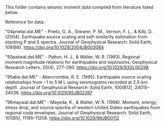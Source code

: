 This folder contains seismic moment data compiled from literature listed below.

Reference for data:

"04prietal.dat.ME" - Prieto, G. A., Shearer, P. M., Vernon, F. L., & Kilb, D. (2004).
Earthquake source scaling and self-similarity estimation from stacking P and S spectra. Journal of Geophysical Research: Solid Earth, 109(B8).
https://doi.org/10.1029/2004JB003084

"93patwal.dat.ME" - Patton, H. J., & Walter, W. R. (1993).
Regional moment:magnitude relations for earthquakes and explosions. Geophysical Research Letters, 20(4), 277–280.
https://doi.org/10.1029/93GL00298

"95abe.dat.ME" - Abercrombie, R. E. (1995).
Earthquake source scaling relationships from −1 to 5 M L using seismograms recorded at 2.5-km depth. Journal of Geophysical Research: Solid Earth, 100(B12), 24015–24036.
https://doi.org/10.1029/95JB02397

"96maywal.dat.ME" - Mayeda, K., & Walter, W. R. (1996).
Moment, energy, stress drop, and source spectra of western United States earthquakes from regional coda envelopes. Journal of Geophysical Research: Solid Earth, 101(B5), 11195–11208.
https://doi.org/10.1029/96JB00112
